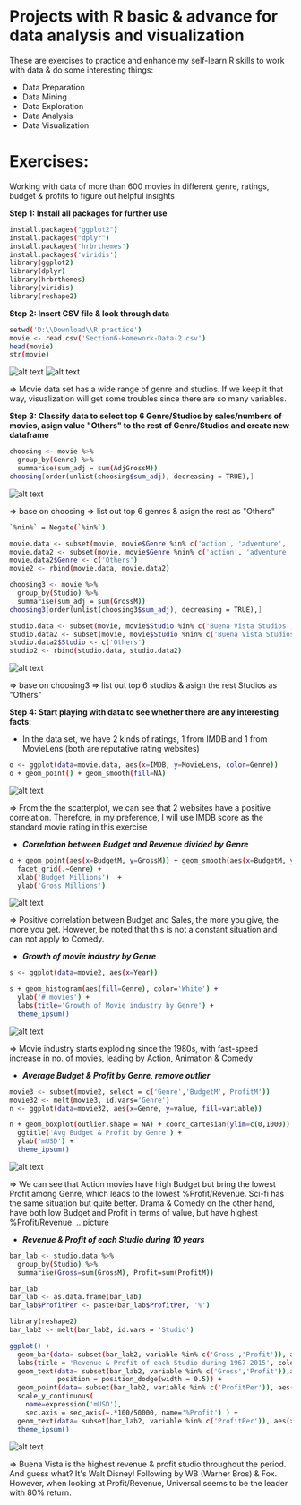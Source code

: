 # Projects with R basic & advance for data analysis and visualization

These are exercises to practice and enhance my self-learn R skills to work with data & do some interesting things:
  - Data Preparation
  - Data Mining
  - Data Exploration
  - Data Analysis
  - Data Visualization

# Exercises: 
Working with data of more than 600 movies in different genre, ratings, budget & profits to figure out helpful insights


**Step 1: Install all packages for further use**
```sh
install.packages("ggplot2")
install.packages("dplyr")
install.packages('hrbrthemes')
install.packages('viridis')
library(ggplot2)
library(dplyr)
library(hrbrthemes)
library(viridis)
library(reshape2)
```
**Step 2: Insert CSV file & look through data**
```sh
setwd('D:\\Download\\R practice')
movie <- read.csv('Section6-Homework-Data-2.csv')
head(movie)
str(movie)
```
![alt text](headmovie.PNG "Logo Title Text 1")
![alt text](strmovie.png "Logo Title Text 1")

=> Movie data set has a wide range of genre and studios. If we keep it that way, visualization will get some troubles since there are so many variables. 

**Step 3: Classify data to select top 6 Genre/Studios by sales/numbers of movies, asign value "Others" to the rest of Genre/Studios and create new dataframe**
```sh
choosing <- movie %>%
  group_by(Genre) %>%
  summarise(sum_adj = sum(AdjGrossM))
choosing[order(unlist(choosing$sum_adj), decreasing = TRUE),]
```
![alt text](choosing.PNG "Logo Title Text 1")

=> base on choosing => list out top 6 genres & asign the rest as "Others"
```sh
`%nin%` = Negate(`%in%`)

movie.data <- subset(movie, movie$Genre %in% c('action', 'adventure', 'animation', 'drama', 'comedy', 'sci-fi'))
movie.data2 <- subset(movie, movie$Genre %nin% c('action', 'adventure',     'animation','drama','comedy', 'sci-fi'))
movie.data2$Genre <- c('Others')
movie2 <- rbind(movie.data, movie.data2)

choosing3 <- movie %>%
  group_by(Studio) %>%
  summarise(sum_adj = sum(GrossM))
choosing3[order(unlist(choosing3$sum_adj), decreasing = TRUE),]

studio.data <- subset(movie, movie$Studio %in% c('Buena Vista Studios','WB','Fox','Universal', 'Paramount Pictures','Sony'))
studio.data2 <- subset(movie, movie$Studio %nin% c('Buena Vista Studios', 'WB','Fox','Universal', 'Paramount Pictures','Sony'))
studio.data2$Studio <- c('Others')
studio2 <- rbind(studio.data, studio.data2)
```
![alt text](choosing3.PNG "Logo Title Text 1")

=> base on choosing3 => list out top 6 studios & asign the rest Studios as "Others" 


**Step 4: Start playing with data to see whether there are any interesting facts:**
* In the data set, we have 2 kinds of ratings, 1 from IMDB and 1 from MovieLens (both are reputative rating websites)
```sh
o <- ggplot(data=movie.data, aes(x=IMDB, y=MovieLens, color=Genre))
o + geom_point() + geom_smooth(fill=NA)
```
![alt text](Rplot_LensvsIMDB.png "Logo Title Text 1")

=> From the the scatterplot, we can see that 2 websites have a positive correlation. Therefore, in my preference, I will use IMDB score as the standard movie rating in this exercise 

* **_Correlation between Budget and Revenue divided by Genre_**
```sh
o + geom_point(aes(x=BudgetM, y=GrossM)) + geom_smooth(aes(x=BudgetM, y=GrossM), fill=NA) +
  facet_grid(.~Genre) +
  xlab('Budget Millions')  +
  ylab('Gross Millions')
```
![alt text](Rplot_BudvsRev.png "Logo Title Text 1")

=> Positive correlation between Budget and Sales, the more you give, the more you get. However, be noted that this is not a constant situation and can not apply to Comedy.


* **_Growth of movie industry by Genre_**
```sh
s <- ggplot(data=movie2, aes(x=Year))

s + geom_histogram(aes(fill=Genre), color='White') +
  ylab('# movies') +
  labs(title='Growth of Movie industry by Genre') +
  theme_ipsum()
```
![alt text](Rplot_growthmovie.png "Logo Title Text 1")

=> Movie industry starts exploding since the 1980s, with fast-speed increase in no. of movies, leading by Action, Animation & Comedy

* **_Average Budget & Profit by Genre, remove outlier_**
```sh
movie3 <- subset(movie2, select = c('Genre','BudgetM','ProfitM'))
movie32 <- melt(movie3, id.vars='Genre')
n <- ggplot(data=movie32, aes(x=Genre, y=value, fill=variable))

n + geom_boxplot(outlier.shape = NA) + coord_cartesian(ylim=c(0,1000)) +
  ggtitle('Avg Budget & Profit by Genre') +
  ylab('mUSD') +
  theme_ipsum()
```
![alt text](Rplot_AvgBudnPro.png "Logo Title Text 1")

=> We can see that Action movies have high Budget but bring the lowest Profit among Genre, which leads to the lowest %Profit/Revenue. Sci-fi has the same situation but quite better. Drama & Comedy on the other hand, have both low Budget and Profit in terms of value, but have highest %Profit/Revenue. 
...picture

* **_Revenue & Profit of each Studio during 10 years_**
```sh
bar_lab <- studio.data %>%
  group_by(Studio) %>%
  summarise(Gross=sum(GrossM), Profit=sum(ProfitM))

bar_lab
bar_lab <- as.data.frame(bar_lab)
bar_lab$ProfitPer <- paste(bar_lab$ProfitPer, '%')

library(reshape2)
bar_lab2 <- melt(bar_lab2, id.vars = 'Studio')

ggplot() +  
  geom_bar(data= subset(bar_lab2, variable %in% c('Gross','Profit')), aes(x=Studio, y=value, fill=variable), stat='identity',width=0.5, position = 'dodge') +
  labs(title = 'Revenue & Profit of each Studio during 1967-2015', color='', fill='') +
  geom_text(data= subset(bar_lab2, variable %in% c('Gross','Profit')),aes(x=Studio, y=value, color=variable, label=(round(value))), vjust = -0.3, 
            position = position_dodge(width = 0.5)) +
  geom_point(data= subset(bar_lab2, variable %in% c('ProfitPer')), aes(x=Studio, y=value*50000/100, fill=variable, color=variable), group=1, size=3) +
  scale_y_continuous(
    name=expression('mUSD'),
    sec.axis = sec_axis(~.*100/50000, name='%Profit') ) +
  geom_text(data= subset(bar_lab2, variable %in% c('ProfitPer')), aes(x=Studio, y=value*50000/100, color=variable, label=round(value,0)), size=4, vjust=-0.7) +
  theme_ipsum()
```

![alt text](Rplot_RevnPro.png "Logo Title Text 1")

=> Buena Vista is the highest revenue & profit studio throughout the period. And guess what? It's Walt Disney! Following by WB (Warner Bros) & Fox. 
However, when looking at Profit/Revenue,  Universal seems to be the leader with 80% return.




